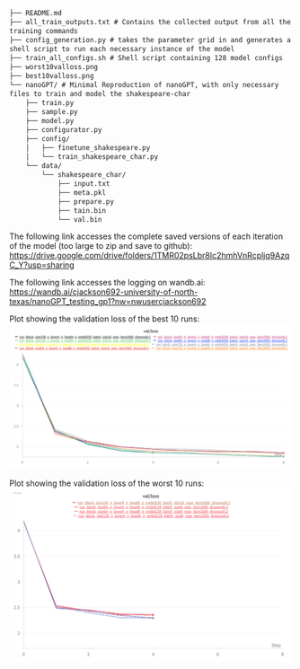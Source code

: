 ```
├── README.md
├── all_train_outputs.txt # Contains the collected output from all the training commands
├── config_generation.py # takes the parameter grid in and generates a shell script to run each necessary instance of the model
├── train_all_configs.sh # Shell script containing 128 model configs
├── worst10valloss.png
├── best10valloss.png
└── nanoGPT/ # Minimal Reproduction of nanoGPT, with only necessary files to train and model the shakespeare-char
    ├── train.py
    ├── sample.py
    ├── model.py
    ├── configurator.py
    ├── config/
    │   ├── finetune_shakespeare.py
    │   └── train_shakespeare_char.py
    └── data/
        └── shakespeare_char/
            ├── input.txt
            ├── meta.pkl
            ├── prepare.py
            ├── tain.bin
            └── val.bin
```
The following link accesses the complete saved versions of each iteration of the model (too large to zip and save to github): https://drive.google.com/drive/folders/1TMR02psLbr8Ic2hmhVnRcpljq9AzqC_Y?usp=sharing

The following link accesses the logging on wandb.ai: https://wandb.ai/cjackson692-university-of-north-texas/nanoGPT_testing_gp1?nw=nwusercjackson692

Plot showing the validation loss of the best 10 runs:
![top 10 validation loss](best10valloss.png)


Plot showing the validation loss of the worst 10 runs:
![bottom 10 validation loss](worst10valloss.png)
